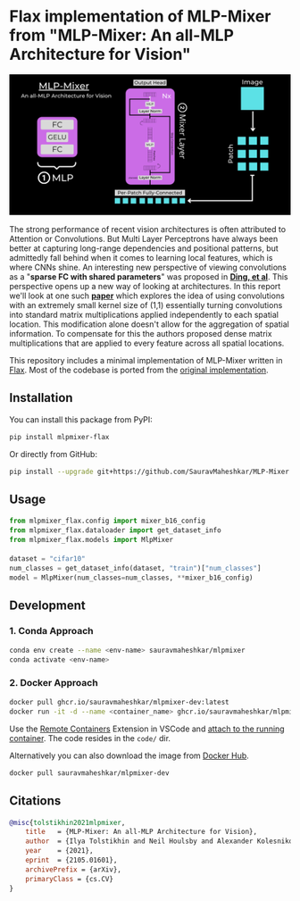 # Flax implementation of MLP-Mixer from "MLP-Mixer: An all-MLP Architecture for Vision"

![](https://github.com/SauravMaheshkar/MLP-Mixer/blob/main/assets/MLPMixer%20Banner.png?raw=true)

The strong performance of recent vision architectures is often attributed to Attention or Convolutions. But Multi Layer Perceptrons have always been better at capturing long-range dependencies and positional patterns, but admittedly fall behind when it comes to learning local features, which is where CNNs shine. An interesting new perspective of viewing convolutions as a "**sparse FC with shared parameters**" was proposed in [**Ding, et al**](https://arxiv.org/pdf/2105.01883.pdf). This perspective opens up a new way of looking at architectures. In this report we'll look at one such [**paper**](https://arxiv.org/pdf/2105.01601v1.pdf) which explores the idea of using convolutions with an extremely small kernel size of (1,1) essentially turning convolutions into standard matrix multiplications applied independently to each spatial location.  This modification alone doesn't allow for the aggregation of spatial information. To compensate for this the authors proposed dense matrix multiplications that are applied to every feature across all spatial locations.

This repository includes a minimal implementation of MLP-Mixer written in [Flax](https://github.com/google/flax). Most of the codebase is ported from the [original implementation](https://github.com/google-research/vision_transformer).

## Installation

You can install this package from PyPI:

```sh
pip install mlpmixer-flax
```

Or directly from GitHub:

```sh
pip install --upgrade git+https://github.com/SauravMaheshkar/MLP-Mixer.git
```

## Usage

```python
from mlpmixer_flax.config import mixer_b16_config
from mlpmixer_flax.dataloader import get_dataset_info
from mlpmixer_flax.models import MlpMixer

dataset = "cifar10"
num_classes = get_dataset_info(dataset, "train")["num_classes"]
model = MlpMixer(num_classes=num_classes, **mixer_b16_config)
```

## Development

### 1. Conda Approach

```sh
conda env create --name <env-name> sauravmaheshkar/mlpmixer
conda activate <env-name>
```

### 2. Docker Approach

```sh
docker pull ghcr.io/sauravmaheshkar/mlpmixer-dev:latest
docker run -it -d --name <container_name> ghcr.io/sauravmaheshkar/mlpmixer-dev
```

Use the [Remote Containers](https://marketplace.visualstudio.com/items?itemName=ms-vscode-remote.remote-containers) Extension in VSCode and [attach to the running container](https://code.visualstudio.com/docs/remote/attach-container). The code resides in the `code/` dir.

Alternatively you can also download the image from [Docker Hub](https://hub.docker.com/r/sauravmaheshkar/mlpmixer-dev).

```sh
docker pull sauravmaheshkar/mlpmixer-dev
```

## Citations

```bibtex
@misc{tolstikhin2021mlpmixer,
    title   = {MLP-Mixer: An all-MLP Architecture for Vision},
    author  = {Ilya Tolstikhin and Neil Houlsby and Alexander Kolesnikov and Lucas Beyer and Xiaohua Zhai and Thomas Unterthiner and Jessica Yung and Daniel Keysers and Jakob Uszkoreit and Mario Lucic and Alexey Dosovitskiy},
    year    = {2021},
    eprint  = {2105.01601},
    archivePrefix = {arXiv},
    primaryClass = {cs.CV}
}
```

